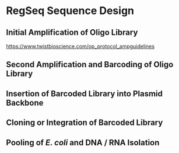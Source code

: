 # RegSeq Sequence Design

## Initial Amplification of Oligo Library
https://www.twistbioscience.com/op_protocol_ampguidelines

## Second Amplification and Barcoding of Oligo Library

## Insertion of Barcoded Library into Plasmid Backbone

## Cloning or Integration of Barcoded Library

## Pooling of _E. coli_ and DNA / RNA Isolation

